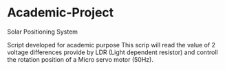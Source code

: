 # Academic-Project
Solar Positioning System

Script developed for academic purpose
This scrip will read the value of 2 voltage differences provide by LDR (Light dependent resistor)
and controll the rotation position of a Micro servo motor (50Hz).
